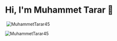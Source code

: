# Hi, I'm Muhammet Tarar 👋

<p>&nbsp;<img align="center" src="https://github-readme-stats.vercel.app/api?username=MuhammetTarar45&show_icons=true&locale=en" alt="MuhammetTarar45" /></p>
<p><img align="left" src="https://github-readme-stats.vercel.app/api/top-langs?username=MuhammetTarar45&show_icons=true&locale=en&layout=compact" alt="MuhammetTarar45" /></p>
